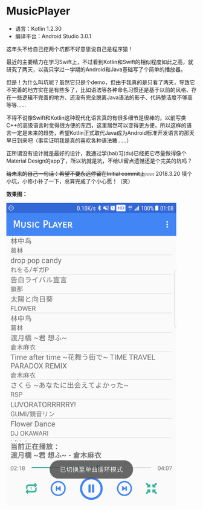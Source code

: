 # MusicPlayer

* 语言：Kotlin 1.2.30
* 编译平台：Android Studio 3.0.1


这年头不给自己挖两个坑都不好意思说自己是程序猿！

最近的主要精力在学习Swift上，不过看到Kotlin和Swift的相似程度如此之高，就研究了两天，以我只学过一学期的Android和Java基础写了个简单的播放器。

但是！为什么叫坑呢？虽然它只是个demo，但由于我真的是只看了两天，导致它不完善的地方实在是有些多了，比如语法等各种命名习惯还是基于以前的风格、存在一些逻辑不完善的地方、还没有完全脱离Java语法的影子、代码整洁度不够高等等……

不得不说像Swift和Kotlin这种现代化语言真的有很多细节是很棒的，以前写类C++的高级语言时觉得很方便的东西，这里居然可以变得更方便，所以这样的语言一定是未来的趋势，希望Kotlin正式取代Java成为Android标准开发语言的那天早日到来吧（事实证明我是真的喜欢各种语法糖……）

正所谓没有设计就是最好的设计，我通过学(bai)习(du)已经把它尽量做得像个Material Design的app了，所以坑就是坑，不给UI留点遗憾还是个完美的坑吗？

~~给未来的自己一句话：希望不要永远停留在Initial commit上……~~
2018.3.20 填个小坑，小修小补了一下，总算完成了个小心愿！（笑）


**效果图：**

<img src="https://github.com/Neil-Steven/MusicPlayer/blob/master/Screenshots/Screenshot_20170820-010832.png" width="450" height="800" />